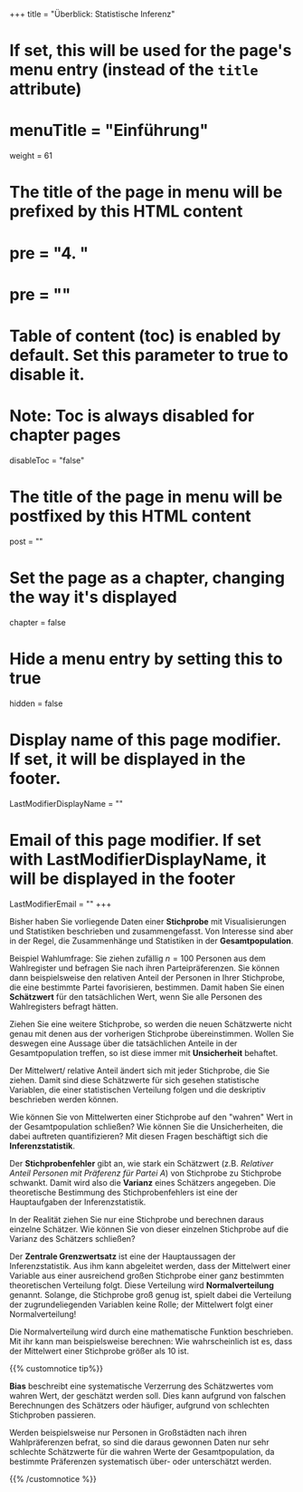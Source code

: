 +++
title = "Überblick: Statistische Inferenz"
# If set, this will be used for the page's menu entry (instead of the `title` attribute)
# menuTitle = "Einführung"
weight = 61
# The title of the page in menu will be prefixed by this HTML content
# pre = "<b>4. </b>"
# pre = "<i class='fab fa-github'></i>"
# Table of content (toc) is enabled by default. Set this parameter to true to disable it.
# Note: Toc is always disabled for chapter pages
disableToc = "false"

# The title of the page in menu will be postfixed by this HTML content
post = ""
# Set the page as a chapter, changing the way it's displayed
chapter = false
# Hide a menu entry by setting this to true
hidden = false
# Display name of this page modifier. If set, it will be displayed in the footer.
LastModifierDisplayName = ""
# Email of this page modifier. If set with LastModifierDisplayName, it will be displayed in the footer
LastModifierEmail = ""
+++

Bisher haben Sie vorliegende Daten einer **Stichprobe** mit Visualisierungen und Statistiken beschrieben und zusammengefasst. Von Interesse sind aber in der Regel, die Zusammenhänge und Statistiken in der **Gesamtpopulation**.

Beispiel Wahlumfrage: Sie ziehen zufällig $n=100$ Personen aus dem Wahlregister und befragen Sie nach ihren Parteipräferenzen. Sie können dann beispielsweise den relativen Anteil der Personen in Ihrer Stichprobe, die eine bestimmte Partei favorisieren, bestimmen. Damit haben Sie einen **Schätzwert** für den tatsächlichen Wert, wenn Sie alle Personen des Wahlregisters befragt hätten.

Ziehen Sie eine weitere Stichprobe, so werden die neuen Schätzwerte nicht genau mit denen aus der vorherigen Stichprobe übereinstimmen. Wollen Sie deswegen eine Aussage über die tatsächlichen Anteile in der Gesamtpopulation treffen, so ist diese immer mit **Unsicherheit** behaftet.

Der Mittelwert/ relative Anteil ändert sich mit jeder Stichprobe, die Sie ziehen. Damit sind diese Schätzwerte für sich gesehen statistische Variablen, die einer statistischen Verteilung folgen und die deskriptiv beschrieben werden können.

Wie können Sie von Mittelwerten einer Stichprobe auf den "wahren" Wert in der Gesamtpopulation schließen? Wie können Sie die Unsicherheiten, die dabei auftreten quantifizieren? Mit diesen Fragen beschäftigt sich die **Inferenzstatistik**.

Der **Stichprobenfehler** gibt an, wie stark ein Schätzwert (z.B. *Relativer Anteil Personen mit Präferenz für Partei A*) von Stichprobe zu Stichprobe schwankt. Damit wird also die **Varianz** eines Schätzers angegeben. Die theoretische Bestimmung des Stichprobenfehlers ist eine der Hauptaufgaben der Inferenzstatistik.

In der Realität ziehen Sie nur eine Stichprobe und berechnen daraus einzelne Schätzer. Wie können Sie von dieser einzelnen Stichprobe auf die Varianz des Schätzers schließen?

Der **Zentrale Grenzwertsatz** ist eine der Hauptaussagen der Inferenzstatistik. Aus ihm kann abgeleitet werden, dass der Mittelwert einer Variable aus einer ausreichend großen Stichprobe einer ganz bestimmten theoretischen Verteilung folgt. Diese Verteilung wird **Normalverteilung** genannt. Solange, die Stichprobe groß genug ist, spielt dabei die Verteilung der zugrundeliegenden Variablen keine Rolle; der Mittelwert folgt einer Normalverteilung!

Die Normalverteilung wird durch eine mathematische Funktion beschrieben. Mit ihr kann man beispielsweise berechnen: Wie wahrscheinlich ist es, dass der Mittelwert einer Stichprobe größer als $10$ ist.


{{% customnotice tip%}}

**Bias** beschreibt eine systematische Verzerrung des Schätzwertes vom wahren Wert, der geschätzt werden soll. Dies kann aufgrund von falschen Berechnungen des Schätzers oder häufiger, aufgrund von schlechten Stichproben passieren.

Werden beispielsweise nur Personen in Großstädten nach ihren Wahlpräferenzen befrat, so sind die daraus gewonnen Daten nur sehr schlechte Schätzwerte für die wahren Werte der Gesamtpopulation, da bestimmte Präferenzen systematisch über- oder unterschätzt werden.

{{% /customnotice %}}













>
